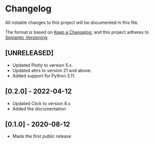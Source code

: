 # Changelog

All notable changes to this project will be documented in this file.

The format is based on [Keep a Changelog](https://keepachangelog.com/en/1.0.0/),
and this project adheres to [Semantic Versioning](https://semver.org/spec/v2.0.0.html).

## [UNRELEASED]

- Updated Plotly to version 5.x.
- Updated attrs to version 21 and above.
- Added support for Python 3.11.

## [0.2.0] - 2022-04-12

- Updated Click to version 8.x
- Added the documentation


## [0.1.0] - 2020-08-12

- Made the first public release
